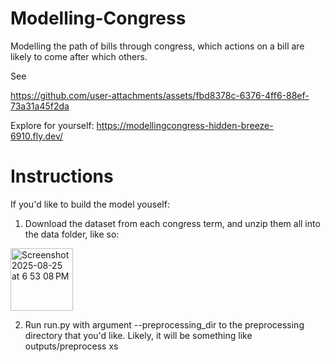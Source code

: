 # Modelling-Congress

Modelling the path of bills through congress, which actions on a bill are likely to come after which others.

See


https://github.com/user-attachments/assets/fbd8378c-6376-4ff6-88ef-73a31a45f2da


Explore for yourself:
https://modellingcongress-hidden-breeze-6910.fly.dev/

# Instructions

If you'd like to build the model youself:

1. Download the dataset from each congress term, and unzip them all into the data folder, like so:
<img width="100" height="100" alt="Screenshot 2025-08-25 at 6 53 08 PM" src="https://github.com/user-attachments/assets/58f076da-d123-4008-9eca-3998b431d00b" />

2. Run run.py with argument --preprocessing_dir to the preprocessing directory that you'd like. Likely, it will be something like outputs/preprocess
   xs

